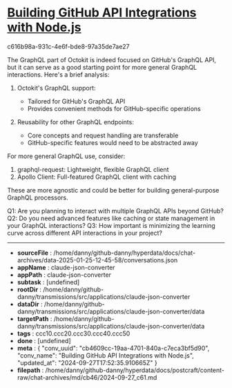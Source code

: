 # [Building GitHub API Integrations with Node.js](https://claude.ai/chat/cb4609cc-19aa-4701-840a-c7eca3bf5d90)

c616b98a-931c-4e6f-bde8-97a35de7ae27

 The GraphQL part of Octokit is indeed focused on GitHub's GraphQL API, but it can serve as a good starting point for more general GraphQL interactions. Here's a brief analysis:

1. Octokit's GraphQL support:
   - Tailored for GitHub's GraphQL API
   - Provides convenient methods for GitHub-specific operations

2. Reusability for other GraphQL endpoints:
   - Core concepts and request handling are transferable
   - GitHub-specific features would need to be abstracted away

For more general GraphQL use, consider:

1. graphql-request: Lightweight, flexible GraphQL client
2. Apollo Client: Full-featured GraphQL client with caching

These are more agnostic and could be better for building general-purpose GraphQL processors.

Q1: Are you planning to interact with multiple GraphQL APIs beyond GitHub?
Q2: Do you need advanced features like caching or state management in your GraphQL interactions?
Q3: How important is minimizing the learning curve across different API interactions in your project?

---

* **sourceFile** : /home/danny/github-danny/hyperdata/docs/chat-archives/data-2025-01-25-12-45-58/conversations.json
* **appName** : claude-json-converter
* **appPath** : claude-json-converter
* **subtask** : [undefined]
* **rootDir** : /home/danny/github-danny/transmissions/src/applications/claude-json-converter
* **dataDir** : /home/danny/github-danny/transmissions/src/applications/claude-json-converter/data
* **targetPath** : /home/danny/github-danny/transmissions/src/applications/claude-json-converter/data
* **tags** : ccc10.ccc20.ccc30.ccc40.ccc50
* **done** : [undefined]
* **meta** : {
  "conv_uuid": "cb4609cc-19aa-4701-840a-c7eca3bf5d90",
  "conv_name": "Building GitHub API Integrations with Node.js",
  "updated_at": "2024-09-27T17:52:35.910665Z"
}
* **filepath** : /home/danny/github-danny/hyperdata/docs/postcraft/content-raw/chat-archives/md/cb46/2024-09-27_c61.md